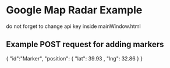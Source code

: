 # Google Map Radar Example
do not forget to change api key inside mainWindow.html

## Example POST request for adding markers

{
	"id":"Marker", 
	"position": {
		"lat": 39.93 , "lng": 32.86
	}
}